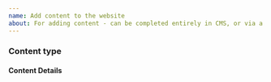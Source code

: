 ```yaml
---
name: Add content to the website
about: For adding content - can be completed entirely in CMS, or via a github pull request
---
```


### Content type
<!--
Is this an issue to add or update a speaker? sponsor? copy? metadata? etc
-->


#### Content Details
<!-- Add information about the content and upload any images here, if applicable -->
